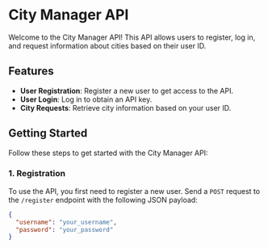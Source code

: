 # City Manager API

Welcome to the City Manager API! This API allows users to register, log in, and request information about cities based on their user ID.

## Features

- **User Registration**: Register a new user to get access to the API.
- **User Login**: Log in to obtain an API key.
- **City Requests**: Retrieve city information based on your user ID.

## Getting Started

Follow these steps to get started with the City Manager API:

### 1. Registration

To use the API, you first need to register a new user. Send a `POST` request to the `/register` endpoint with the following JSON payload:

```json
{
  "username": "your_username",
  "password": "your_password"
}
